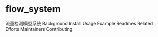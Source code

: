 # flow_system
流量检测模型系统
Background
Install
Usage
Example Readmes
Related Efforts
Maintainers
Contributing